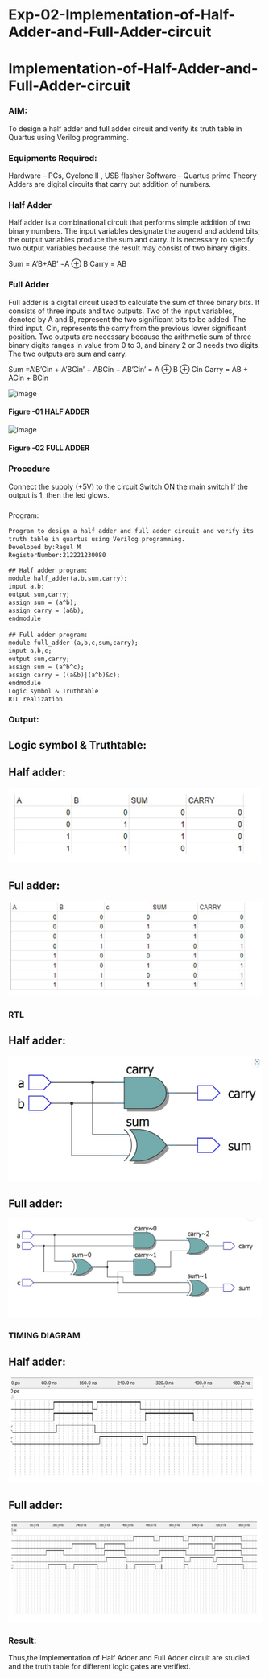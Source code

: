 # Exp-02-Implementation-of-Half-Adder-and-Full-Adder-circuit

# Implementation-of-Half-Adder-and-Full-Adder-circuit
### AIM:
To design a half adder and full adder circuit and verify its truth table in Quartus using Verilog programming.

### Equipments Required:
Hardware – PCs, Cyclone II , USB flasher
Software – Quartus prime
Theory
Adders are digital circuits that carry out addition of numbers.

### Half Adder
Half adder is a combinational circuit that performs simple addition of two binary numbers. The input variables designate the augend and addend bits; the output variables produce the sum and carry. It is necessary to specify two output variables because the result may consist of two binary digits.

Sum = A’B+AB’ =A ⊕ B Carry = AB

### Full Adder
Full adder is a digital circuit used to calculate the sum of three binary bits. It consists of three inputs and two outputs. Two of the input variables, denoted by A and B, represent the two significant bits to be added. The third input, Cin, represents the carry from the previous lower significant position. Two outputs are necessary because the arithmetic sum of three binary digits ranges in value from 0 to 3, and binary 2 or 3 needs two digits. The two outputs are sum and carry.

Sum =A’B’Cin + A’BCin’ + ABCin + AB’Cin’ = A ⊕ B ⊕ Cin Carry = AB + ACin + BCin

 ![image](https://user-images.githubusercontent.com/36288975/163552156-a13e5a56-c638-4110-97d9-8896907c8d25.png)

#### Figure -01 HALF ADDER 


![image](https://user-images.githubusercontent.com/36288975/163552057-b3547877-6d07-45b4-b7e0-bcfebfad9e1d.png)

#### Figure -02 FULL ADDER 

### Procedure

Connect the supply (+5V) to the circuit
Switch ON the main switch
If the output is 1, then the led glows.
### 
Program:
~~~
Program to design a half adder and full adder circuit and verify its truth table in quartus using Verilog programming.
Developed by:Ragul M 
RegisterNumber:212221230080
~~~
~~~
## Half adder program:
module half_adder(a,b,sum,carry);
input a,b;
output sum,carry;
assign sum = (a^b);
assign carry = (a&b);
endmodule

## Full adder program:
module full_adder (a,b,c,sum,carry);
input a,b,c;
output sum,carry;
assign sum = (a^b^c);
assign carry = ((a&b)|(a^b)&c);
endmodule
Logic symbol & Truthtable
RTL realization
~~~
### Output:
## Logic symbol & Truthtable:
## Half adder:
![output](https://github.com/ragulmani936/Exp-02-Implementation-of-Half-Adder-and-Full-Adder-circuit/blob/main/de%203.jpg)
## Ful  adder:
![output](https://github.com/ragulmani936/Exp-02-Implementation-of-Half-Adder-and-Full-Adder-circuit/blob/main/de%204.jpg)
### RTL
## Half adder:
![output](https://github.com/ragulmani936/Exp-02-Implementation-of-Half-Adder-and-Full-Adder-circuit/blob/main/de%205.jpg)
## Full adder:
![output](https://github.com/ragulmani936/Exp-02-Implementation-of-Half-Adder-and-Full-Adder-circuit/blob/main/de%206.jpg)
### TIMING DIAGRAM
## Half adder:
![output](https://github.com/ragulmani936/Exp-02-Implementation-of-Half-Adder-and-Full-Adder-circuit/blob/main/de%207.jpg)
## Full adder:
![output](https://github.com/ragulmani936/Exp-02-Implementation-of-Half-Adder-and-Full-Adder-circuit/blob/main/de%208.jpg)
### Result:
Thus,the Implementation of Half Adder and Full Adder circuit are studied and the truth table for different logic gates are verified.
